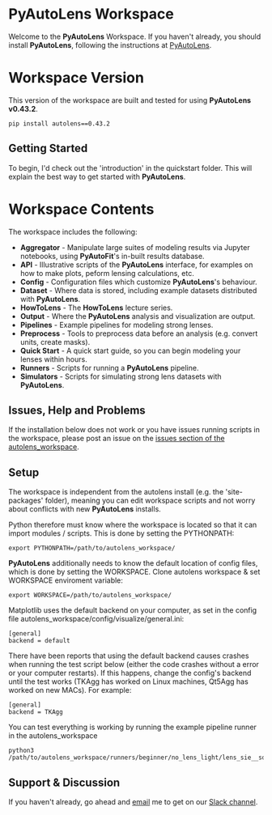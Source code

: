 # PyAutoLens Workspace

Welcome to the **PyAutoLens** Workspace. If you haven't already, you should install **PyAutoLens**, following the instructions at [PyAutoLens](https://github.com/Jammy2211/PyAutoLens).

# Workspace Version

This version of the workspace are built and tested for using **PyAutoLens v0.43.2**.

```
pip install autolens==0.43.2
```

## Getting Started

To begin, I'd check out the 'introduction' in the quickstart folder. This will explain the best way to get started with
**PyAutoLens**.

# Workspace Contents

The workspace includes the following:

- **Aggregator** - Manipulate large suites of modeling results via Jupyter notebooks, using **PyAutoFit**'s in-built results database.
- **API** - Illustrative scripts of the **PyAutoLens** interface, for examples on how to make plots, peform lensing calculations, etc.
- **Config** - Configuration files which customize **PyAutoLens**'s behaviour.
- **Dataset** - Where data is stored, including example datasets distributed with **PyAutoLens**.
- **HowToLens** - The **HowToLens** lecture series.
- **Output** - Where the **PyAutoLens** analysis and visualization are output.
- **Pipelines** - Example pipelines for modeling strong lenses.
- **Preprocess** - Tools to preprocess data before an analysis (e.g. convert units, create masks).
- **Quick Start** - A quick start guide, so you can begin modeling your lenses within hours.
- **Runners** - Scripts for running a **PyAutoLens** pipeline.
- **Simulators** - Scripts for simulating strong lens datasets with **PyAutoLens**.

## Issues, Help and Problems

If the installation below does not work or you have issues running scripts in the workspace, please post an issue on the [issues section of the autolens_workspace](https://github.com/Jammy2211/autolens_workspace/issues).

## Setup

The workspace is independent from the autolens install (e.g. the 'site-packages' folder), meaning you can edit workspace 
scripts and not worry about conflicts with new **PyAutoLens** installs.

Python therefore must know where the workspace is located so that it can import modules / scripts. This is done by 
setting the PYTHONPATH:
```
export PYTHONPATH=/path/to/autolens_workspace/
```

**PyAutoLens** additionally needs to know the default location of config files, which is done by setting the WORKSPACE.
Clone autolens workspace & set WORKSPACE enviroment variable:
```
export WORKSPACE=/path/to/autolens_workspace/
```

Matplotlib uses the default backend on your computer, as set in the config file 
autolens_workspace/config/visualize/general.ini:
 
 ```
[general]
backend = default
``` 

There have been reports that using the default backend causes crashes when running the test script below (either the 
code crashes without a error or your computer restarts). If this happens, change the config's backend until the test
works (TKAgg has worked on Linux machines, Qt5Agg has worked on new MACs). For example:

 ```
[general]
backend = TKAgg
``` 

You can test everything is working by running the example pipeline runner in the autolens_workspace
```
python3 /path/to/autolens_workspace/runners/beginner/no_lens_light/lens_sie__source_inversion.py
```

## Support & Discussion

If you haven't already, go ahead and [email](https://github.com/Jammy2211) me to get on our [Slack channel](https://pyautolens.slack.com/).
